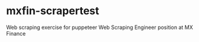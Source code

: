 # mxfin-scrapertest
Web scraping exercise for puppeteer Web Scraping Engineer position at MX Finance

